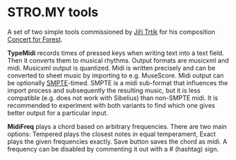 # STRO.MY tools

A set of two simple tools commissioned by [Jiří Trtík](https://jiritrtik.com/) for his composition [Concert for Forest](https://stro.my/concert-for-forest/).

**TypeMidi** records times of pressed keys when writing text into a text field.
Then it converts them to musical rhythms. Output formats are musicxml and midi.
Musicxml output is quantized.
Midi is written precisely and can be converted to sheet music by importing to e.g. MuseScore.
Midi output can be optionally [SMPTE](https://en.wikipedia.org/wiki/SMPTE_timecode)-timed.
SMPTE is a midi sub-format that influences the import process and subsequently the resulting music, but it is less compatible (e.g. does not work with Sibelius) than non-SMPTE midi.
It is recommended to experiment with both variants to find which one gives better output for a particular input.

**MidiFreq** plays a chord based on arbitrary frequencies.
There are two main options: Tempered plays the closest notes in equal temperament, Exact plays the given frequencies exactly.
Save button saves the chord as midi.
A frequency can be disabled by commenting it out with a # (hashtag) sign.
